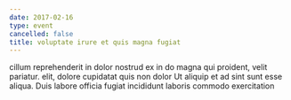 ```yaml
---
date: 2017-02-16
type: event
cancelled: false
title: voluptate irure et quis magna fugiat
---
```

cillum reprehenderit in dolor nostrud ex in do magna qui proident, velit pariatur. elit, dolore cupidatat quis non dolor Ut aliquip et ad sint sunt esse aliqua. Duis labore officia fugiat incididunt laboris commodo exercitation